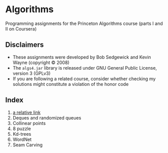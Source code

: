 # Algorithms
Programming assignments for the Princeton Algorithms course (parts I and II on Coursera)

## Disclaimers
- These assignments were developed by Bob Sedgewick and Kevin Wayne (copyright :copyright: 2008)
- The `algs4.jar` library is released under GNU General Public License, version 3 (GPLv3)
- If you are following a related course, consider whether checking my solutions might constitute a violation of the honor code

## Index
1. [a relative link](Percolation)
2. Deques and randomized queues
3. Collinear points
4. 8 puzzle
5. Kd-trees
6. WordNet
7. Seam Carving
  

